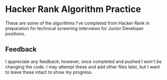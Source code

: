 # Hacker Rank Algorithm Practice

These are some of the algorithms I've completed from Hacker Rank in preparation for technical screening interviews for Junior Developer positions.

## Feedback

I appreciate any feedback; however, once completed and pushed I won't be changing the code. I may attempt these and add other files later, but I want to leave these intact to show my progress.